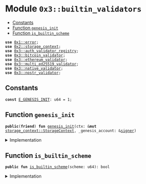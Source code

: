 
<a name="0x3_builtin_validators"></a>

# Module `0x3::builtin_validators`



-  [Constants](#@Constants_0)
-  [Function `genesis_init`](#0x3_builtin_validators_genesis_init)
-  [Function `is_builtin_scheme`](#0x3_builtin_validators_is_builtin_scheme)


<pre><code><b>use</b> <a href="">0x1::error</a>;
<b>use</b> <a href="">0x2::storage_context</a>;
<b>use</b> <a href="auth_validator_registry.md#0x3_auth_validator_registry">0x3::auth_validator_registry</a>;
<b>use</b> <a href="bitcoin_validator.md#0x3_bitcoin_validator">0x3::bitcoin_validator</a>;
<b>use</b> <a href="ethereum_validator.md#0x3_ethereum_validator">0x3::ethereum_validator</a>;
<b>use</b> <a href="multi_ed25519_validator.md#0x3_multi_ed25519_validator">0x3::multi_ed25519_validator</a>;
<b>use</b> <a href="native_validator.md#0x3_native_validator">0x3::native_validator</a>;
<b>use</b> <a href="nostr_validator.md#0x3_nostr_validator">0x3::nostr_validator</a>;
</code></pre>



<a name="@Constants_0"></a>

## Constants


<a name="0x3_builtin_validators_E_GENESIS_INIT"></a>



<pre><code><b>const</b> <a href="builtin_validators.md#0x3_builtin_validators_E_GENESIS_INIT">E_GENESIS_INIT</a>: u64 = 1;
</code></pre>



<a name="0x3_builtin_validators_genesis_init"></a>

## Function `genesis_init`



<pre><code><b>public</b>(<b>friend</b>) <b>fun</b> <a href="builtin_validators.md#0x3_builtin_validators_genesis_init">genesis_init</a>(ctx: &<b>mut</b> <a href="_StorageContext">storage_context::StorageContext</a>, _genesis_account: &<a href="">signer</a>)
</code></pre>



<details>
<summary>Implementation</summary>


<pre><code><b>public</b>(<b>friend</b>) <b>fun</b> <a href="builtin_validators.md#0x3_builtin_validators_genesis_init">genesis_init</a>(ctx: &<b>mut</b> StorageContext, _genesis_account: &<a href="">signer</a>){
    // SCHEME_NATIVE: u64 = 0;
    <b>let</b> id = <a href="auth_validator_registry.md#0x3_auth_validator_registry_register_internal">auth_validator_registry::register_internal</a>&lt;<a href="native_validator.md#0x3_native_validator_NativeValidator">native_validator::NativeValidator</a>&gt;(ctx);
    <b>assert</b>!(id == <a href="native_validator.md#0x3_native_validator_scheme">native_validator::scheme</a>(), std::error::internal(<a href="builtin_validators.md#0x3_builtin_validators_E_GENESIS_INIT">E_GENESIS_INIT</a>));

    // SCHEME_MULTIED25519: u64 = 1;
    <b>let</b> id = <a href="auth_validator_registry.md#0x3_auth_validator_registry_register_internal">auth_validator_registry::register_internal</a>&lt;<a href="multi_ed25519_validator.md#0x3_multi_ed25519_validator_MultiEd25519Validator">multi_ed25519_validator::MultiEd25519Validator</a>&gt;(ctx);
    <b>assert</b>!(id == <a href="multi_ed25519_validator.md#0x3_multi_ed25519_validator_scheme">multi_ed25519_validator::scheme</a>(), std::error::internal(<a href="builtin_validators.md#0x3_builtin_validators_E_GENESIS_INIT">E_GENESIS_INIT</a>));

    // SCHEME_BITCOIN: u64 = 2;
    <b>let</b> id = <a href="auth_validator_registry.md#0x3_auth_validator_registry_register_internal">auth_validator_registry::register_internal</a>&lt;<a href="bitcoin_validator.md#0x3_bitcoin_validator_BitcoinValidator">bitcoin_validator::BitcoinValidator</a>&gt;(ctx);
    <b>assert</b>!(id == <a href="bitcoin_validator.md#0x3_bitcoin_validator_scheme">bitcoin_validator::scheme</a>(), std::error::internal(<a href="builtin_validators.md#0x3_builtin_validators_E_GENESIS_INIT">E_GENESIS_INIT</a>));

    // SCHEME_ETHEREUM: u64 = 3;
    <b>let</b> id = <a href="auth_validator_registry.md#0x3_auth_validator_registry_register_internal">auth_validator_registry::register_internal</a>&lt;<a href="ethereum_validator.md#0x3_ethereum_validator_EthereumValidator">ethereum_validator::EthereumValidator</a>&gt;(ctx);
    <b>assert</b>!(id == <a href="ethereum_validator.md#0x3_ethereum_validator_scheme">ethereum_validator::scheme</a>(), std::error::internal(<a href="builtin_validators.md#0x3_builtin_validators_E_GENESIS_INIT">E_GENESIS_INIT</a>));

    // SCHEME_NOSTR: u64 = 4;
    <b>let</b> id = <a href="auth_validator_registry.md#0x3_auth_validator_registry_register_internal">auth_validator_registry::register_internal</a>&lt;<a href="nostr_validator.md#0x3_nostr_validator_NostrValidator">nostr_validator::NostrValidator</a>&gt;(ctx);
    <b>assert</b>!(id == <a href="nostr_validator.md#0x3_nostr_validator_scheme">nostr_validator::scheme</a>(), std::error::internal(<a href="builtin_validators.md#0x3_builtin_validators_E_GENESIS_INIT">E_GENESIS_INIT</a>));
}
</code></pre>



</details>

<a name="0x3_builtin_validators_is_builtin_scheme"></a>

## Function `is_builtin_scheme`



<pre><code><b>public</b> <b>fun</b> <a href="builtin_validators.md#0x3_builtin_validators_is_builtin_scheme">is_builtin_scheme</a>(scheme: u64): bool
</code></pre>



<details>
<summary>Implementation</summary>


<pre><code><b>public</b> <b>fun</b> <a href="builtin_validators.md#0x3_builtin_validators_is_builtin_scheme">is_builtin_scheme</a>(scheme: u64): bool {
    scheme == <a href="native_validator.md#0x3_native_validator_scheme">native_validator::scheme</a>()
    || scheme == <a href="multi_ed25519_validator.md#0x3_multi_ed25519_validator_scheme">multi_ed25519_validator::scheme</a>()
    || scheme == <a href="bitcoin_validator.md#0x3_bitcoin_validator_scheme">bitcoin_validator::scheme</a>()
    || scheme == <a href="ethereum_validator.md#0x3_ethereum_validator_scheme">ethereum_validator::scheme</a>()
    || scheme == <a href="nostr_validator.md#0x3_nostr_validator_scheme">nostr_validator::scheme</a>()
}
</code></pre>



</details>
